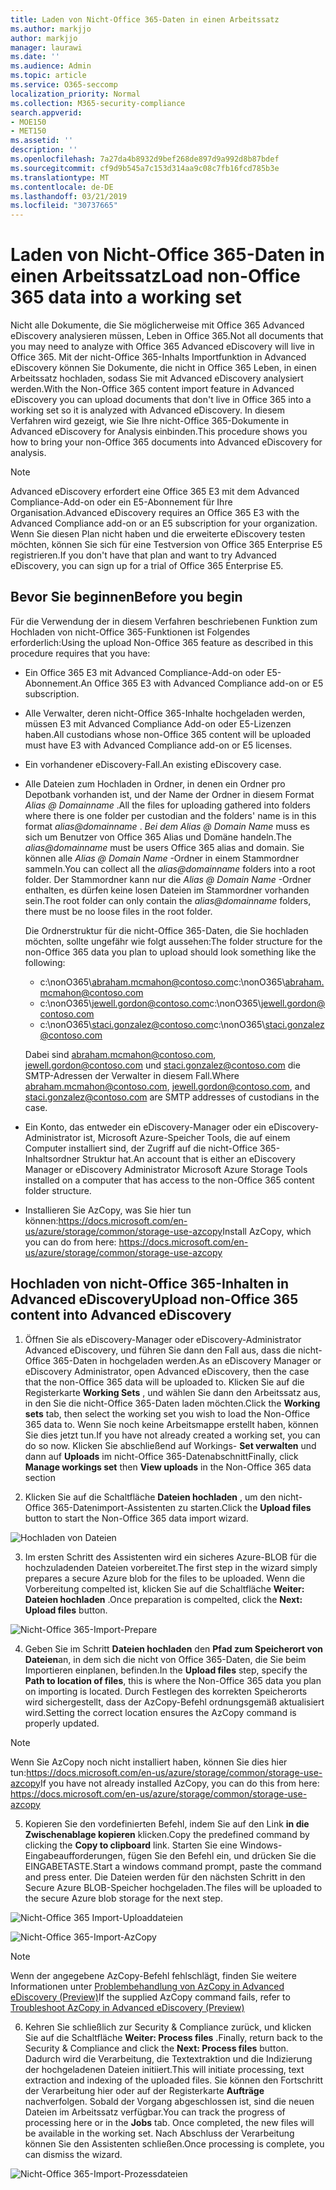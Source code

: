 ```yaml
---
title: Laden von Nicht-Office 365-Daten in einen Arbeitssatz
ms.author: markjjo
author: markjjo
manager: laurawi
ms.date: ''
ms.audience: Admin
ms.topic: article
ms.service: O365-seccomp
localization_priority: Normal
ms.collection: M365-security-compliance
search.appverid:
- MOE150
- MET150
ms.assetid: ''
description: ''
ms.openlocfilehash: 7a27da4b8932d9bef268de897d9a992d8b87bdef
ms.sourcegitcommit: cf9d9b545a7c153d314aa9c08c7fb16fcd785b3e
ms.translationtype: MT
ms.contentlocale: de-DE
ms.lasthandoff: 03/21/2019
ms.locfileid: "30737665"
---
```

# <a name="load-non-office-365-data-into-a-working-set"></a><span data-ttu-id="4eb92-102">Laden von Nicht-Office 365-Daten in einen Arbeitssatz</span><span class="sxs-lookup"><span data-stu-id="4eb92-102">Load non-Office 365 data into a working set</span></span>

<span data-ttu-id="4eb92-103">Nicht alle Dokumente, die Sie möglicherweise mit Office 365 Advanced eDiscovery analysieren müssen, Leben in Office 365.</span><span class="sxs-lookup"><span data-stu-id="4eb92-103">Not all documents that you may need to analyze with Office 365 Advanced eDiscovery will live in Office 365.</span></span> <span data-ttu-id="4eb92-104">Mit der nicht-Office 365-Inhalts Importfunktion in Advanced eDiscovery können Sie Dokumente, die nicht in Office 365 Leben, in einen Arbeitssatz hochladen, sodass Sie mit Advanced eDiscovery analysiert werden.</span><span class="sxs-lookup"><span data-stu-id="4eb92-104">With the Non-Office 365 content import feature in Advanced eDiscovery you can upload documents that don't live in Office 365 into a working set so it is analyzed with Advanced eDiscovery.</span></span> <span data-ttu-id="4eb92-105">In diesem Verfahren wird gezeigt, wie Sie Ihre nicht-Office 365-Dokumente in Advanced eDiscovery for Analysis einbinden.</span><span class="sxs-lookup"><span data-stu-id="4eb92-105">This procedure shows you how to bring your non-Office 365 documents into Advanced eDiscovery for analysis.</span></span>

>[!Note]
><span data-ttu-id="4eb92-106">Advanced eDiscovery erfordert eine Office 365 E3 mit dem Advanced Compliance-Add-on oder ein E5-Abonnement für Ihre Organisation.</span><span class="sxs-lookup"><span data-stu-id="4eb92-106">Advanced eDiscovery requires an Office 365 E3 with the Advanced Compliance add-on or an E5 subscription for your organization.</span></span> <span data-ttu-id="4eb92-107">Wenn Sie diesen Plan nicht haben und die erweiterte eDiscovery testen möchten, können Sie sich für eine Testversion von Office 365 Enterprise E5 registrieren.</span><span class="sxs-lookup"><span data-stu-id="4eb92-107">If you don't have that plan and want to try Advanced eDiscovery, you can sign up for a trial of Office 365 Enterprise E5.</span></span>

## <a name="before-you-begin"></a><span data-ttu-id="4eb92-108">Bevor Sie beginnen</span><span class="sxs-lookup"><span data-stu-id="4eb92-108">Before you begin</span></span>
<span data-ttu-id="4eb92-109">Für die Verwendung der in diesem Verfahren beschriebenen Funktion zum Hochladen von nicht-Office 365-Funktionen ist Folgendes erforderlich:</span><span class="sxs-lookup"><span data-stu-id="4eb92-109">Using the upload Non-Office 365 feature as described in this procedure requires that you have:</span></span>

- <span data-ttu-id="4eb92-110">Ein Office 365 E3 mit Advanced Compliance-Add-on oder E5-Abonnement.</span><span class="sxs-lookup"><span data-stu-id="4eb92-110">An Office 365 E3 with Advanced Compliance add-on or E5 subscription.</span></span>

- <span data-ttu-id="4eb92-111">Alle Verwalter, deren nicht-Office 365-Inhalte hochgeladen werden, müssen E3 mit Advanced Compliance Add-on oder E5-Lizenzen haben.</span><span class="sxs-lookup"><span data-stu-id="4eb92-111">All custodians whose non-Office 365 content will be uploaded must have E3 with Advanced Compliance add-on or E5 licenses.</span></span>

- <span data-ttu-id="4eb92-112">Ein vorhandener eDiscovery-Fall.</span><span class="sxs-lookup"><span data-stu-id="4eb92-112">An existing eDiscovery case.</span></span>

- <span data-ttu-id="4eb92-113">Alle Dateien zum Hochladen in Ordner, in denen ein Ordner pro Depotbank vorhanden ist, und der Name der Ordner in diesem Format *Alias @ Domainname* .</span><span class="sxs-lookup"><span data-stu-id="4eb92-113">All the files for uploading gathered into folders where there is one folder per custodian and the folders' name is in this format *alias@domainname* .</span></span> <span data-ttu-id="4eb92-114">*Bei dem Alias @ Domain Name* muss es sich um Benutzer von Office 365 Alias und Domäne handeln.</span><span class="sxs-lookup"><span data-stu-id="4eb92-114">The *alias@domainname* must be users Office 365 alias and domain.</span></span> <span data-ttu-id="4eb92-115">Sie können alle *Alias @ Domain Name* -Ordner in einem Stammordner sammeln.</span><span class="sxs-lookup"><span data-stu-id="4eb92-115">You can collect all the *alias@domainname* folders into a root folder.</span></span> <span data-ttu-id="4eb92-116">Der Stammordner kann nur die *Alias @ Domain Name* -Ordner enthalten, es dürfen keine losen Dateien im Stammordner vorhanden sein.</span><span class="sxs-lookup"><span data-stu-id="4eb92-116">The root folder can only contain the *alias@domainname* folders, there must be no loose files in the root folder.</span></span>

   <span data-ttu-id="4eb92-117">Die Ordnerstruktur für die nicht-Office 365-Daten, die Sie hochladen möchten, sollte ungefähr wie folgt aussehen:</span><span class="sxs-lookup"><span data-stu-id="4eb92-117">The folder structure for the non-Office 365 data you plan to upload should look something like the following:</span></span>

   - <span data-ttu-id="4eb92-118">c:\nonO365\abraham.mcmahon@contoso.com</span><span class="sxs-lookup"><span data-stu-id="4eb92-118">c:\nonO365\abraham.mcmahon@contoso.com</span></span>
   - <span data-ttu-id="4eb92-119">c:\nonO365\jewell.gordon@contoso.com</span><span class="sxs-lookup"><span data-stu-id="4eb92-119">c:\nonO365\jewell.gordon@contoso.com</span></span>
   - <span data-ttu-id="4eb92-120">c:\nonO365\staci.gonzalez@contoso.com</span><span class="sxs-lookup"><span data-stu-id="4eb92-120">c:\nonO365\staci.gonzalez@contoso.com</span></span>

   <span data-ttu-id="4eb92-121">Dabei sind abraham.mcmahon@contoso.com, jewell.gordon@contoso.com und staci.gonzalez@contoso.com die SMTP-Adressen der Verwalter in diesem Fall.</span><span class="sxs-lookup"><span data-stu-id="4eb92-121">Where abraham.mcmahon@contoso.com, jewell.gordon@contoso.com, and staci.gonzalez@contoso.com are SMTP addresses of custodians in the case.</span></span>

- <span data-ttu-id="4eb92-122">Ein Konto, das entweder ein eDiscovery-Manager oder ein eDiscovery-Administrator ist, Microsoft Azure-Speicher Tools, die auf einem Computer installiert sind, der Zugriff auf die nicht-Office 365-Inhaltsordner Struktur hat.</span><span class="sxs-lookup"><span data-stu-id="4eb92-122">An account that is either an eDiscovery Manager or eDiscovery Administrator Microsoft Azure Storage Tools installed on a computer that has access to the non-Office 365 content folder structure.</span></span>

- <span data-ttu-id="4eb92-123">Installieren Sie AzCopy, was Sie hier tun können:https://docs.microsoft.com/en-us/azure/storage/common/storage-use-azcopy</span><span class="sxs-lookup"><span data-stu-id="4eb92-123">Install AzCopy, which you can do from here: https://docs.microsoft.com/en-us/azure/storage/common/storage-use-azcopy</span></span>

## <a name="upload-non-office-365-content-into-advanced-ediscovery"></a><span data-ttu-id="4eb92-124">Hochladen von nicht-Office 365-Inhalten in Advanced eDiscovery</span><span class="sxs-lookup"><span data-stu-id="4eb92-124">Upload non-Office 365 content into Advanced eDiscovery</span></span>

1. <span data-ttu-id="4eb92-125">Öffnen Sie als eDiscovery-Manager oder eDiscovery-Administrator Advanced eDiscovery, und führen Sie dann den Fall aus, dass die nicht-Office 365-Daten in hochgeladen werden.</span><span class="sxs-lookup"><span data-stu-id="4eb92-125">As an eDiscovery Manager or eDiscovery Administrator, open Advanced eDiscovery, then the case that the non-Office 365 data will be uploaded to.</span></span>  <span data-ttu-id="4eb92-126">Klicken Sie auf die Registerkarte **Working Sets** , und wählen Sie dann den Arbeitssatz aus, in den Sie die nicht-Office 365-Daten laden möchten.</span><span class="sxs-lookup"><span data-stu-id="4eb92-126">Click the **Working sets** tab, then select the working set you wish to load the Non-Office 365 data to.</span></span>  <span data-ttu-id="4eb92-127">Wenn Sie noch keine Arbeitsmappe erstellt haben, können Sie dies jetzt tun.</span><span class="sxs-lookup"><span data-stu-id="4eb92-127">If you have not already created a working set, you can do so now.</span></span>  <span data-ttu-id="4eb92-128">Klicken Sie abschließend auf Workings- **Set verwalten** und dann auf **Uploads** im nicht-Office 365-Datenabschnitt</span><span class="sxs-lookup"><span data-stu-id="4eb92-128">Finally, click **Manage workings set** then **View uploads** in the Non-Office 365 data section</span></span>

2. <span data-ttu-id="4eb92-129">Klicken Sie auf die Schaltfläche **Dateien hochladen** , um den nicht-Office 365-Datenimport-Assistenten zu starten.</span><span class="sxs-lookup"><span data-stu-id="4eb92-129">Click the **Upload files** button to start the Non-Office 365 data import wizard.</span></span>

![Hochladen von Dateien](../media/574f4059-4146-4058-9df3-ec97cf28d7c7.png)

3. <span data-ttu-id="4eb92-131">Im ersten Schritt des Assistenten wird ein sicheres Azure-BLOB für die hochzuladenden Dateien vorbereitet.</span><span class="sxs-lookup"><span data-stu-id="4eb92-131">The first step in the wizard simply prepares a secure Azure blob for the files to be uploaded.</span></span>  <span data-ttu-id="4eb92-132">Wenn die Vorbereitung compelted ist, klicken Sie auf die Schaltfläche **Weiter: Dateien hochladen** .</span><span class="sxs-lookup"><span data-stu-id="4eb92-132">Once preparation is compelted, click the **Next: Upload files** button.</span></span>

![Nicht-Office 365-Import-Prepare](../media/0670a347-a578-454a-9b3d-e70ef47aec57.png)
 
4. <span data-ttu-id="4eb92-134">Geben Sie im Schritt **Dateien hochladen** den **Pfad zum Speicherort von Dateien**an, in dem sich die nicht von Office 365-Daten, die Sie beim Importieren einplanen, befinden.</span><span class="sxs-lookup"><span data-stu-id="4eb92-134">In the **Upload files** step, specify the **Path to location of files**, this is where the Non-Office 365 data you plan on importing is located.</span></span>  <span data-ttu-id="4eb92-135">Durch Festlegen des korrekten Speicherorts wird sichergestellt, dass der AzCopy-Befehl ordnungsgemäß aktualisiert wird.</span><span class="sxs-lookup"><span data-stu-id="4eb92-135">Setting the correct location ensures the AzCopy command is properly updated.</span></span>

> [!NOTE]
> <span data-ttu-id="4eb92-136">Wenn Sie AzCopy noch nicht installiert haben, können Sie dies hier tun:https://docs.microsoft.com/en-us/azure/storage/common/storage-use-azcopy</span><span class="sxs-lookup"><span data-stu-id="4eb92-136">If you have not already installed AzCopy, you can do this from here: https://docs.microsoft.com/en-us/azure/storage/common/storage-use-azcopy</span></span>

5. <span data-ttu-id="4eb92-137">Kopieren Sie den vordefinierten Befehl, indem Sie auf den Link **in die Zwischenablage kopieren** klicken.</span><span class="sxs-lookup"><span data-stu-id="4eb92-137">Copy the predefined command by clicking the **Copy to clipboard** link.</span></span> <span data-ttu-id="4eb92-138">Starten Sie eine Windows-Eingabeaufforderungen, fügen Sie den Befehl ein, und drücken Sie die EINGABETASTE.</span><span class="sxs-lookup"><span data-stu-id="4eb92-138">Start a windows command prompt, paste the command and press enter.</span></span>  <span data-ttu-id="4eb92-139">Die Dateien werden für den nächsten Schritt in den Secure Azure BLOB-Speicher hochgeladen.</span><span class="sxs-lookup"><span data-stu-id="4eb92-139">The files will be uploaded to the secure Azure blob storage for the next step.</span></span>

![Nicht-Office 365 Import-Uploaddateien](../media/3ea53b5d-7f9b-4dfc-ba63-90a38c14d41a.png)

![Nicht-Office 365-Import-AzCopy](../media/504e2dbe-f36f-4f36-9b08-04aea85d8250.png)

> [!NOTE]
> <span data-ttu-id="4eb92-142">Wenn der angegebene AzCopy-Befehl fehlschlägt, finden Sie weitere Informationen unter [Problembehandlung von AzCopy in Advanced eDiscovery (Preview)](troubleshooting-azcopy.md)</span><span class="sxs-lookup"><span data-stu-id="4eb92-142">If the supplied AzCopy command fails, refer to [Troubleshoot AzCopy in Advanced eDiscovery (Preview)](troubleshooting-azcopy.md)</span></span>

6. <span data-ttu-id="4eb92-143">Kehren Sie schließlich zur Security & Compliance zurück, und klicken Sie auf die Schaltfläche **Weiter: Process files** .</span><span class="sxs-lookup"><span data-stu-id="4eb92-143">Finally, return back to the Security & Compliance and click the **Next: Process files** button.</span></span>  <span data-ttu-id="4eb92-144">Dadurch wird die Verarbeitung, die Textextraktion und die Indizierung der hochgeladenen Dateien initiiert.</span><span class="sxs-lookup"><span data-stu-id="4eb92-144">This will initiate processing, text extraction and indexing of the uploaded files.</span></span>  <span data-ttu-id="4eb92-145">Sie können den Fortschritt der Verarbeitung hier oder auf der Registerkarte **Aufträge** nachverfolgen.  Sobald der Vorgang abgeschlossen ist, sind die neuen Dateien im Arbeitssatz verfügbar.</span><span class="sxs-lookup"><span data-stu-id="4eb92-145">You can track the progress of processing here or in the **Jobs** tab.  Once completed, the new files will be available in the working set.</span></span>  <span data-ttu-id="4eb92-146">Nach Abschluss der Verarbeitung können Sie den Assistenten schließen.</span><span class="sxs-lookup"><span data-stu-id="4eb92-146">Once processing is complete, you can dismiss the wizard.</span></span>

![Nicht-Office 365-Import-Prozessdateien](../media/218b1545-416a-4a9f-9b25-3b70e8508f67.png)

